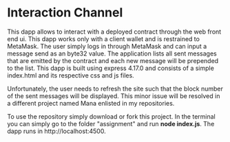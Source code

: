 # Interaction Channel

This dapp allows to interact with a deployed contract through the web front end ui. This dapp works only with a client wallet and is restrained to MetaMask. The user simply logs in through MetaMask and can input a message send as an byte32 value. The application lists all sent messages that are emitted by the contract and each new message will be prepended to the list. This dapp is built using express 4.17.0 and consists of a simple index.html and its respective css and js files.

Unfortunately, the user needs to refresh the site such that the block number of the sent messages will be displayed. This minor issue will be resolved in a different project named Mana enlisted in my repositories.

To use the repository simply download or fork this project. In the terminal you can simply go to the folder "assignment" and run __node index.js__. The dapp runs in http://localhost:4500.